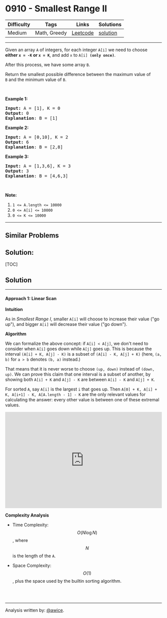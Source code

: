 # 0910 - Smallest Range II

Difficulty  | Tags | Links | Solutions
----------- | ---- | ----- | -----
Medium | Math, Greedy | [Leetcode](https://leetcode.com/problems/smallest-range-ii) | [solution](https://leetcode.com/problems/smallest-range-ii/solution/)


-----------

<p>Given an array <code>A</code> of integers, for each integer <code>A[i]</code> we need to choose <strong>either&nbsp;<code>x = -K</code>&nbsp;or <code>x = K</code></strong>, and add <code>x</code> to <code>A[i] <strong>(only once)</strong></code>.</p>

<p>After this process, we have some array <code>B</code>.</p>

<p>Return the smallest possible difference between the maximum value of <code>B</code>&nbsp;and the minimum value of <code>B</code>.</p>

<p>&nbsp;</p>

<ol>
</ol>

<div>
<p><strong>Example 1:</strong></p>

<pre>
<strong>Input: </strong>A = <span id="example-input-1-1">[1]</span>, K = <span id="example-input-1-2">0</span>
<strong>Output: </strong><span id="example-output-1">0</span>
<span><strong>Explanation</strong>: B = [1]</span>
</pre>

<div>
<p><strong>Example 2:</strong></p>

<pre>
<strong>Input: </strong>A = <span id="example-input-2-1">[0,10]</span>, K = <span id="example-input-2-2">2</span>
<strong>Output: </strong><span id="example-output-2">6
</span><span><strong>Explanation</strong>: B = [2,8]</span>
</pre>

<div>
<p><strong>Example 3:</strong></p>

<pre>
<strong>Input: </strong>A = <span id="example-input-3-1">[1,3,6]</span>, K = <span id="example-input-3-2">3</span>
<strong>Output: </strong><span id="example-output-3">3</span>
<span><strong>Explanation</strong>: B = [4,6,3]</span>
</pre>

<p>&nbsp;</p>

<p><strong>Note:</strong></p>

<ol>
	<li><code>1 &lt;= A.length &lt;= 10000</code></li>
	<li><code>0 &lt;= A[i] &lt;= 10000</code></li>
	<li><code>0 &lt;= K &lt;= 10000</code></li>
</ol>
</div>
</div>
</div>

-----------


## Similar Problems




## Solution:

[TOC]

## Solution
---
#### Approach 1: Linear Scan

**Intuition**

As in *Smallest Range I*, smaller `A[i]` will choose to increase their value ("go up"), and bigger `A[i]` will decrease their value ("go down").

**Algorithm**

We can formalize the above concept: if `A[i] < A[j]`, we don't need to consider when `A[i]` goes down while `A[j]` goes up.  This is because the interval `(A[i] + K, A[j] - K)` is a subset of `(A[i] - K, A[j] + K)` (here, `(a, b)` for `a > b` denotes `(b, a)` instead.)

That means that it is never worse to choose `(up, down)` instead of `(down, up)`.  We can prove this claim that one interval is a subset of another, by showing both `A[i] + K` and `A[j] - K` are between `A[i] - K` and `A[j] + K`.

For sorted `A`, say `A[i]` is the largest `i` that goes up.  Then `A[0] + K, A[i] + K, A[i+1] - K, A[A.length - 1] - K` are the only relevant values for calculating the answer: every other value is between one of these extremal values.

<iframe src="https://leetcode.com/playground/cCvupdgy/shared" frameBorder="0" width="100%" height="310" name="cCvupdgy"></iframe>

**Complexity Analysis**

* Time Complexity:  $$O(N \log N)$$, where $$N$$ is the length of the `A`.

* Space Complexity:  $$O(1)$$, plus the space used by the builtin sorting algorithm.
<br />
<br />


---

Analysis written by: [@awice](https://leetcode.com/awice).
